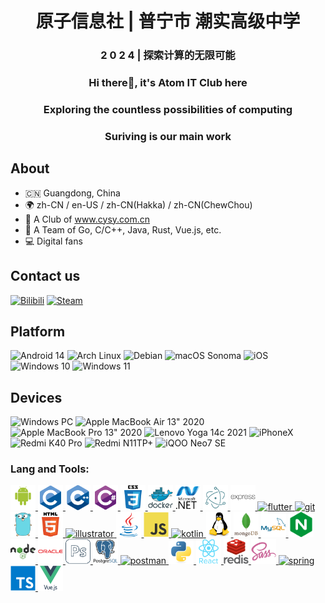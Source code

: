 
<h1 align = center> 原子信息社 | 普宁市 潮实高级中学</h1>
<h3 align="center">2 0 2 4  |  探索计算的无限可能</h3>

<h3 align="center">Hi there👋, it's Atom IT Club here</h3>
<h3 align="center">Exploring the countless possibilities of computing</h3>
<h3 align="center">Suriving is our main work</h3>

## About
- 🇨🇳 Guangdong, China
- 🌍 zh-CN / en-US / zh-CN(Hakka) / zh-CN(ChewChou)
- 📖 A Club of www.cysy.com.cn
- 🌱 A Team of Go, C/C++, Java, Rust, Vue.js, etc.
- 💻 Digital fans

## Contact us
[![Bilibili](https://img.shields.io/badge/Bilibili-fb7299?logo=bilibili&logoColor=fff)](https://space.bilibili.com/3493095312197931)
[![Steam](https://img.shields.io/badge/Steam-14487b.svg?logo=steam&logoColor=white)](https://steamcommunity.com/id/sye_rain/)

## Platform
![Android 14](https://img.shields.io/badge/Android%2014-3DDC84?logo=android&logoColor=white)
![Arch Linux](https://img.shields.io/badge/Arch%20Linux-3EA5D9?logo=archlinux&logoColor=fff)
![Debian](https://img.shields.io/badge/Debian%20-A81D33?logo=debian&logoColor=fff)
![macOS Sonoma](https://img.shields.io/badge/MacOS%20Sonoma-a2aaad?logo=apple&logoColor=F0F0F0)
![iOS](https://img.shields.io/badge/iOS-000000?logo=apple&logoColor=ffffff)
![Windows 10](https://custom-icon-badges.demolab.com/badge/Windows%2010-0078D6?logo=windows11&logoColor=white)
![Windows 11](https://custom-icon-badges.demolab.com/badge/Windows%2011-0078D6?logo=windows11&logoColor=white)

## Devices
![Windows PC](https://custom-icon-badges.demolab.com/badge/Windows%20PC-0078D6?logo=windows11&logoColor=white)
![Apple MacBook Air 13" 2020](https://img.shields.io/badge/MacBook%20Air%2013%22%202020%20M1-a2aaad?style=flat-square&logo=apple&logoColor=ffffff)
![Apple MacBook Pro 13" 2020](https://img.shields.io/badge/MacBook%20Pro%2013%22%202020-a2aaad?style=flat-square&logo=apple&logoColor=ffffff)
![Lenovo Yoga 14c 2021](https://img.shields.io/badge/Lenovo%20Yoga%2014c%202021-e2231a?style=flat-square&logo=lenovo&logoColor=ffffff)
![iPhoneX](https://img.shields.io/badge/iPhone%20X-000000?logo=apple&logoColor=ffffff)
![Redmi K40 Pro](https://img.shields.io/badge/Redmi%20K40%20Pro-ff6900?style=flat-square&logo=xiaomi&logoColor=ffffff)
![Redmi N11TP+](https://img.shields.io/badge/Redmi%20N11TP+-ff6900?style=flat-square&logo=xiaomi&logoColor=ffffff)
![iQOO Neo7 SE](https://img.shields.io/badge/iQOO%20Neo7%20SE-3498DB?style=flat-square&logo=vivo&logoColor=ffffff)

<h3 align="left">Lang and Tools:</h3>


<p align="left"> 
  <a href="https://developer.android.com" target="_blank" rel="noreferrer"> <img src="https://raw.githubusercontent.com/devicons/devicon/master/icons/android/android-original-wordmark.svg" alt="android" width="40" height="40"/> </a> 
  <a href="https://www.cprogramming.com/" target="_blank" rel="noreferrer"> <img src="https://raw.githubusercontent.com/devicons/devicon/master/icons/c/c-original.svg" alt="c" width="40" height="40"/> </a>
  <a href="https://www.w3schools.com/cpp/" target="_blank" rel="noreferrer"> <img src="https://raw.githubusercontent.com/devicons/devicon/master/icons/cplusplus/cplusplus-original.svg" alt="cplusplus" width="40" height="40"/> </a>
  <a href="https://www.w3schools.com/cs/" target="_blank" rel="noreferrer"> <img src="https://raw.githubusercontent.com/devicons/devicon/master/icons/csharp/csharp-original.svg" alt="csharp" width="40" height="40"/> </a>
  <a href="https://www.w3schools.com/css/" target="_blank" rel="noreferrer"> <img src="https://raw.githubusercontent.com/devicons/devicon/master/icons/css3/css3-original-wordmark.svg" alt="css3" width="40" height="40"/> </a> 
  <a href="https://www.docker.com/" target="_blank" rel="noreferrer"> <img src="https://raw.githubusercontent.com/devicons/devicon/master/icons/docker/docker-original-wordmark.svg" alt="docker" width="40" height="40"/> </a>
  <a href="https://dotnet.microsoft.com/" target="_blank" rel="noreferrer"> <img src="https://raw.githubusercontent.com/devicons/devicon/master/icons/dot-net/dot-net-original-wordmark.svg" alt="dotnet" width="40" height="40"/> </a>
  <a href="https://www.electronjs.org" target="_blank" rel="noreferrer"> <img src="https://raw.githubusercontent.com/devicons/devicon/master/icons/electron/electron-original.svg" alt="electron" width="40" height="40"/> </a>
  <a href="https://expressjs.com" target="_blank" rel="noreferrer"> <img src="https://raw.githubusercontent.com/devicons/devicon/master/icons/express/express-original-wordmark.svg" alt="express" width="40" height="40"/> </a> 
  <a href="https://flutter.dev" target="_blank" rel="noreferrer"> <img src="https://www.vectorlogo.zone/logos/flutterio/flutterio-icon.svg" alt="flutter" width="40" height="40"/> </a> 
  <a href="https://git-scm.com/" target="_blank" rel="noreferrer"> <img src="https://www.vectorlogo.zone/logos/git-scm/git-scm-icon.svg" alt="git" width="40" height="40"/> </a>
  <a href="https://golang.org" target="_blank" rel="noreferrer"> <img src="https://raw.githubusercontent.com/devicons/devicon/master/icons/go/go-original.svg" alt="go" width="40" height="40"/> </a>
  <a href="https://www.w3.org/html/" target="_blank" rel="noreferrer"> <img src="https://raw.githubusercontent.com/devicons/devicon/master/icons/html5/html5-original-wordmark.svg" alt="html5" width="40" height="40"/> </a> 
  <a href="https://www.adobe.com/in/products/illustrator.html" target="_blank" rel="noreferrer"> <img src="https://www.vectorlogo.zone/logos/adobe_illustrator/adobe_illustrator-icon.svg" alt="illustrator" width="40" height="40"/> </a>
  <a href="https://www.java.com" target="_blank" rel="noreferrer"> <img src="https://raw.githubusercontent.com/devicons/devicon/master/icons/java/java-original.svg" alt="java" width="40" height="40"/> </a>
  <a href="https://developer.mozilla.org/en-US/docs/Web/JavaScript" target="_blank" rel="noreferrer"> <img src="https://raw.githubusercontent.com/devicons/devicon/master/icons/javascript/javascript-original.svg" alt="javascript" width="40" height="40"/> </a> 
  <a href="https://kotlinlang.org" target="_blank" rel="noreferrer"> <img src="https://www.vectorlogo.zone/logos/kotlinlang/kotlinlang-icon.svg" alt="kotlin" width="40" height="40"/> </a>
  <a href="https://www.linux.org/" target="_blank" rel="noreferrer"> <img src="https://raw.githubusercontent.com/devicons/devicon/master/icons/linux/linux-original.svg" alt="linux" width="40" height="40"/> </a> 
  <a href="https://www.mongodb.com/" target="_blank" rel="noreferrer"> <img src="https://raw.githubusercontent.com/devicons/devicon/master/icons/mongodb/mongodb-original-wordmark.svg" alt="mongodb" width="40" height="40"/> </a> 
  <a href="https://www.mysql.com/" target="_blank" rel="noreferrer"> <img src="https://raw.githubusercontent.com/devicons/devicon/master/icons/mysql/mysql-original-wordmark.svg" alt="mysql" width="40" height="40"/> </a> 
  <a href="https://www.nginx.com" target="_blank" rel="noreferrer"> <img src="https://raw.githubusercontent.com/devicons/devicon/master/icons/nginx/nginx-original.svg" alt="nginx" width="40" height="40"/> </a>
  <a href="https://nodejs.org" target="_blank" rel="noreferrer"> <img src="https://raw.githubusercontent.com/devicons/devicon/master/icons/nodejs/nodejs-original-wordmark.svg" alt="nodejs" width="40" height="40"/> </a> 
  <a href="https://www.oracle.com/" target="_blank" rel="noreferrer"> <img src="https://raw.githubusercontent.com/devicons/devicon/master/icons/oracle/oracle-original.svg" alt="oracle" width="40" height="40"/> </a>
  <a href="https://www.photoshop.com/en" target="_blank" rel="noreferrer"> <img src="https://raw.githubusercontent.com/devicons/devicon/master/icons/photoshop/photoshop-line.svg" alt="photoshop" width="40" height="40"/> </a>
  <a href="https://www.postgresql.org" target="_blank" rel="noreferrer"> <img src="https://raw.githubusercontent.com/devicons/devicon/master/icons/postgresql/postgresql-original-wordmark.svg" alt="postgresql" width="40" height="40"/> </a> 
  <a href="https://postman.com" target="_blank" rel="noreferrer"> <img src="https://www.vectorlogo.zone/logos/getpostman/getpostman-icon.svg" alt="postman" width="40" height="40"/> </a> 
  <a href="https://www.python.org" target="_blank" rel="noreferrer"> <img src="https://raw.githubusercontent.com/devicons/devicon/master/icons/python/python-original.svg" alt="python" width="40" height="40"/> </a>
  <a href="https://reactjs.org/" target="_blank" rel="noreferrer"> <img src="https://raw.githubusercontent.com/devicons/devicon/master/icons/react/react-original-wordmark.svg" alt="react" width="40" height="40"/> </a>
  <a href="https://redis.io" target="_blank" rel="noreferrer"> <img src="https://raw.githubusercontent.com/devicons/devicon/master/icons/redis/redis-original-wordmark.svg" alt="redis" width="40" height="40"/> </a> 
  <a href="https://sass-lang.com" target="_blank" rel="noreferrer"> <img src="https://raw.githubusercontent.com/devicons/devicon/master/icons/sass/sass-original.svg" alt="sass" width="40" height="40"/> </a>
  <a href="https://spring.io/" target="_blank" rel="noreferrer"> <img src="https://www.vectorlogo.zone/logos/springio/springio-icon.svg" alt="spring" width="40" height="40"/> </a> 
  <a href="https://www.typescriptlang.org/" target="_blank" rel="noreferrer"> <img src="https://raw.githubusercontent.com/devicons/devicon/master/icons/typescript/typescript-original.svg" alt="typescript" width="40" height="40"/> </a> 
  <a href="https://vuejs.org/" target="_blank" rel="noreferrer"> <img src="https://raw.githubusercontent.com/devicons/devicon/master/icons/vuejs/vuejs-original-wordmark.svg" alt="vuejs" width="40" height="40"/> </a>
</p>
